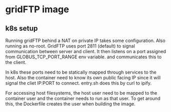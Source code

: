 # gridFTP image
## k8s setup
Running gridFTP behind a NAT on private IP takes some configuration. Also running as no-root. GridFTP uses port 2811 (default) to signal communication between server and client. It then listens on a port assigned from GLOBUS_TCP_PORT_RANGE env variable. and communicates this to the client. 

In k8s these ports need to be statically mapped through services to the host. Also the container need to know its own public facing IP since it will signal the cliet IP:PORT to connect. entry.sh does this by curl to ipify. 

For accessing host filesystems, the host user need to be mapped to the container user and the container needs to run as that user. To get around this, the Dockerfile creates the user when building the image.
